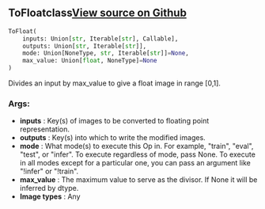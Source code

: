 ## ToFloat<span class="tag">class</span><a class="sourcelink" href=https://github.com/fastestimator/fastestimator/blob/r1.0/fastestimator/op/numpyop/univariate/to_float.py/#L22-L41>View source on Github</a>
```python
ToFloat(
	inputs: Union[str, Iterable[str], Callable],
	outputs: Union[str, Iterable[str]],
	mode: Union[NoneType, str, Iterable[str]]=None,
	max_value: Union[float, NoneType]=None
)
```
Divides an input by max_value to give a float image in range [0,1].


<h3>Args:</h3>

* **inputs** :  Key(s) of images to be converted to floating point representation.
* **outputs** :  Key(s) into which to write the modified images.
* **mode** :  What mode(s) to execute this Op in. For example, "train", "eval", "test", or "infer". To execute        regardless of mode, pass None. To execute in all modes except for a particular one, you can pass an argument        like "!infer" or "!train".
* **max_value** :  The maximum value to serve as the divisor. If None it will be inferred by dtype.
* **Image types** :     Any



